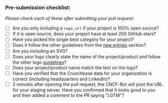### Pre-submission checklist:

*Please check each of these after submitting your pull request:*

* [ ] Are you only including a `repo_url` if your project is 100% open source?
* [ ] If it is open source, does your project have at least 250 GitHub stars?
* [ ] Have you picked the single best category for your project?
* [ ] Does it follow the other guidelines from the [new entries](https://github.com/cncf/landscape#new-entries) section?
* [ ] Are you including an SVG?
* [ ] Does your logo clearly state the name of the project/product and follow the other logo [guidelines](https://github.com/cncf/landscape#logos)?
* [ ] Does your project/product name match the text on the logo?
* [ ] Have you verified that the Crunchbase data for your organization is correct (including headquarters and LinkedIn)?
* [ ] 2 minutes after opening the pull request, the CNCF-Bot will post the URL for your staging server. Have you confirmed that it looks good to you and then added a comment to the PR saying "LGTM"?
